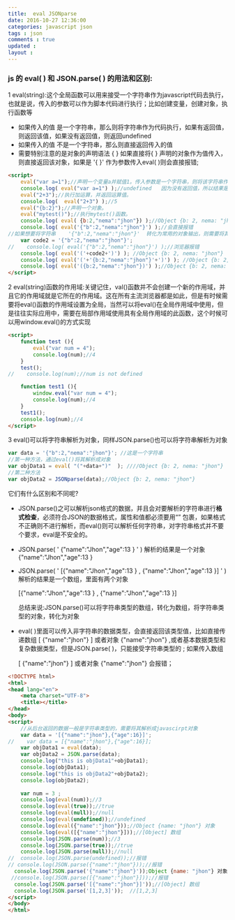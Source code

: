 ```yaml
---
title:  eval JSONparse
date: 2016-10-27 12:36:00
categories: javascript json
tags : json
comments : true 
updated : 
layout : 
---
```


### js 的 eval( ) 和 JSON.parse(  ) 的用法和区别:

1 eval(string):这个全局函数可以用来接受一个字符串作为javascript代码去执行，也就是说，传入的参数可以作为脚本代码进行执行；比如创建变量，创建对象，执行函数等

*  如果传入的值  是一个字符串，那么则将字符串作为代码执行，如果有返回值，则返回该值，如果没有返回值，则返回undefined
*  如果传入的值   不是一个字符串，那么则直接返回传入的值
*  需要特别注意的是对象的声明语法 { }  如果直接将{ } 声明的对象作为值传入，则直接返回该对象，如果是 '{  }'  作为参数传入eval( )则会直接报错;

```html
<script>
    eval("var a=1");//声明一个变量a并赋值1。传入参数是一个字符串，则将该字符串作为代码执行
    console.log( eval("var a=1") );//undefined   因为没有返回值，所以结果是undefined
    eval("2+3");//执行加运算，并返回运算值。
    console.log(  eval("2+3") );//5
    eval("{b:2}");//声明一个对象。 
	eval("mytest()");//执行mytest()函数。
	console.log( eval( {b:2,"nema":"jhon"}) );//Object {b: 2, nema: "jhon"}，传入参数不是一个字符串，那么直接返回传入的值
	console.log( eval('{"b":2,"nema":"jhon"}') );//会直接报错
//如果想要将字符串    '{"b":2,"nema":"jhon"}'  转化为常用的对象输出，则需要将其加上小括号，转化为表达式，才能正确输出对象，以下几种写法都是正确的
	var code2 = '{"b":2,"nema":"jhon"}';
//    console.log( eval('{"b":2,"nema":"jhon"}') );//浏览器报错
    console.log( eval('('+code2+')') ); //Object {b: 2, nema: "jhon"}
    console.log( eval('('+'{b:2,"nema":"jhon"}'+')') ); //Object {b: 2, nema: "jhon"}
    console.log( eval('({b:2,"nema":"jhon"})') );//Object {b: 2, nema: "jhon"}
</script>
```

2 eval(string)函数的作用域:关键记住，val()函数并不会创建一个新的作用域，并且它的作用域就是它所在的作用域。这在所有主流浏览器都是如此，但是有时候需要将eval()函数的作用域设置为全局，当然可以将eval()在全局作用域中使用，但是往往实际应用中，需要在局部作用域使用具有全局作用域的此函数，这个时候可以用window.eval()的方式实现

```html
<script>
    function test (){
        eval("var num = 4");
        console.log(num);//4
    }
    test();
//    console.log(num);//num is not defined

    function test1 (){
        window.eval("var num = 4");
        console.log(num);//4
    }
    test1();
    console.log(num);//4
</script>
```

3 eval()可以将字符串解析为对象，同样JSON.parse()也可以将字符串解析为对象

```javascript
var data = '{"b":2,"nema":"jhon"}'; //这是一个字符串
//第一种方法，通过eval()将其解析成对象
var objData1 = eval( "("+data+")"  ); ////Object {b: 2, nema: "jhon"}
//第二种方法
var objData2 = JSONparse(data);//Object {b: 2, nema: "jhon"}
```

它们有什么区别和不同呢?

*  JSON.parse()之可以解析json格式的数据，并且会对要解析的字符串进行**格式检查**，必须符合JSON的数据格式，属性和值都必须要用“” 包裹，如果格式不正确则不进行解析，而eval()则可以解析任何字符串，对字符串格式并不要个要求，eval是不安全的。

* JSON.parse(  ' {"name":"Jhon","age":13 } ' ) 解析的结果是一个对象   {"name":"Jhon","age":13 }

* JSON.parse( ' [{"name":"Jhon","age":13 } , {"name":"Jhon","age":13 }] ' ) 解析的结果是一个数组，里面有两个对象

    [{"name":"Jhon","age":13 } , {"name":"Jhon","age":13 }]

   总结来说:JSON.parse()可以将字符串类型的数组，转化为数组，将字符串类型的对象，转化为对象

*  eval( )里面可以传入非字符串的数据类型，会直接返回该类型值，比如直接传递数组 [ {"name":"jhon"} ]  或者对象 {"name":"jhon"} ,或者基本数据类型和复杂数据类型，但是JSON.parse( )，只能接受字符串类型的 ; 如果传入数组 

   [ {"name":"jhon"} ] 或者对象 {"name":"jhon"} 会报错；

```html
<!DOCTYPE html>
<html>
<head lang="en">
    <meta charset="UTF-8">
    <title></title>
</head>
<body>
<script>
    //从后台返回的数据一般是字符串类型的，需要将其解析成javascirpt对象
    var data = '[{"name":"jhon"},{"age":16}]';
//    var data = [{"name":"jhon"},{"age":16}];
    var objData1 = eval(data);
    var objData2 = JSON.parse(data);
    console.log("this is objData1"+objData1);
    console.log(objData1);
    console.log("this is objData2"+objData2);
    console.log(objData2);
    
    var num = 3 ;
    console.log(eval(num));//3
    console.log(eval(true));//true
    console.log(eval(null));//null
    console.log(eval(undefined));//undefined
    console.log(eval({"name":"jhon"}));//Object {name: "jhon"} 对象
    console.log(eval([{"name":"jhon"}]));//[Object] 数组
    console.log(JSON.parse(num));//3
    console.log(JSON.parse(true));//true
    console.log(JSON.parse(null));//null
//  console.log(JSON.parse(undefined));//报错
// console.log(JSON.parse({"name":"jhon"}));//报错
  console.log(JSON.parse('{"name":"jhon"}'));Object {name: "jhon"} 对象
 //console.log(JSON.parse([{"name":"jhon"}]));//报错
  console.log(JSON.parse('[{"name":"jhon"}]'));//[Object] 数组
  console.log(JSON.parse('[1,2,3]'));  //[1,2,3]
</script>
</body>
</html>
```

